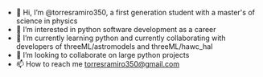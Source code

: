 - 👋 Hi, I’m @torresramiro350, a first generation student with a master's of science in physics
- 👀 I’m interested in python software development as a career
- 🌱 I’m currently learning python and currently collaborating with developers of threeML/astromodels and threeML/hawc_hal
- 💞️ I’m looking to collaborate on large python projects
- 📫 How to reach me torresramiro350@gmail.com

<!---
torresramiro350/torresramiro350 is a ✨ special ✨ repository because its `README.md` (this file) appears on your GitHub profile.
You can click the Preview link to take a look at your changes.
--->
